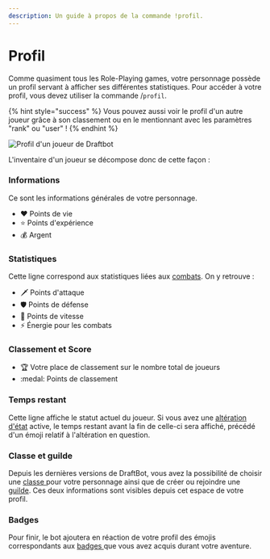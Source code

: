 ```yaml
---
description: Un guide à propos de la commande !profil.
---
```


# Profil

Comme quasiment tous les Role-Playing games, votre personnage possède un profil servant à afficher ses différentes statistiques. Pour accéder à votre profil, vous devez utiliser la commande /`profil`.

{% hint style="success" %}
Vous pouvez aussi voir le profil d'un autre joueur grâce à son classement ou en le mentionnant avec les paramètres "rank" ou "user" !
{% endhint %}

![Profil d'un joueur de Draftbot](<../.gitbook/assets/profil draftbot énergie.PNG>)

L'inventaire d'un joueur se décompose donc de cette façon :

### Informations

Ce sont les informations générales de votre personnage.

* :heart: Points de vie
* :star: Points d'expérience
* :moneybag: Argent

### Statistiques

Cette ligne correspond aux statistiques liées aux [combats](combats.md). On y retrouve :

* :dagger: Points d'attaque
* :shield: Points de défense
* :rocket: Points de vitesse
* :zap: Énergie pour les combats

### Classement et Score

* :trophy: Votre place de classement sur le nombre total de joueurs
* :medal: Points de classement

### Temps restant

Cette ligne affiche le statut actuel du joueur. Si vous avez une [altération d'état](alterations-detat.md) active, le temps restant avant la fin de celle-ci sera affiché, précédé d'un émoji relatif à l'altération en question.

### Classe et guilde

Depuis les dernières versions de DraftBot, vous avez la possibilité de choisir une [classe ](classes.md)pour votre personnage ainsi que de créer ou rejoindre une [guilde](guildes.md). Ces deux informations sont visibles depuis cet espace de votre profil.

### Badges

Pour finir, le bot ajoutera en réaction de votre profil des émojis correspondants aux [badges ](../notions-avancees/badges.md)que vous avez acquis durant votre aventure.
